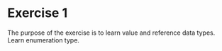 # Exercise 1
The purpose of the exercise is to learn value and reference data types. Learn enumeration type.
